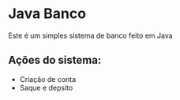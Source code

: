 # Java Banco

Este é um simples sistema de banco feito em Java 

## Ações do sistema: 

- Criação de conta
- Saque e depsito 

